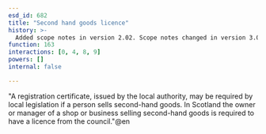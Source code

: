 ```yaml
---
esd_id: 682
title: "Second hand goods licence"
history: >-
  Added scope notes in version 2.02. Scope notes changed in version 3.00 to cover Scottish legislation. Term name changed from 'Licence - second hand goods' to 'Licences - second hand goods' in version 3.00. Name changed to 'Second hand goods licence' in version 4.00.
function: 163
interactions: [0, 4, 8, 9]
powers: []
internal: false

---
```


"A registration certificate, issued by the local authority, may be required by local legislation if a person sells second-hand goods. 
In Scotland the owner or manager of a shop or business selling second-hand goods is required to have a licence from the council."@en

